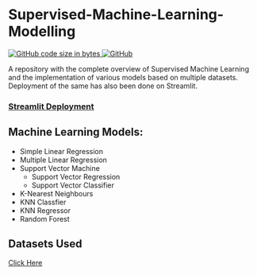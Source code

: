 # Supervised-Machine-Learning-Modelling

<a href="https://github.com/aadi1011/Supervised-Machine-Learning-Modelling/blob/main/main.py">
<img alt="GitHub code size in bytes" src="https://img.shields.io/github/languages/code-size/aadi1011/Supervised-Machine-Learning-Modelling">  
</a>
<a href="https://github.com/aadi1011/Supervised-Machine-Learning-Modelling/blob/main/LICENSE"><img alt="GitHub" src="https://img.shields.io/github/license/aadi1011/Supervised-Machine-Learning-Modelling"></a>


A repository with the complete overview of Supervised Machine Learning and the implementation of various models based on multiple datasets.
Deployment of the same has also been done on Streamlit.

### [Streamlit Deployment](https://supervised-ml-aadi1011.streamlit.app/)

## Machine Learning Models:
- Simple Linear Regression
- Multiple Linear Regression
- Support Vector Machine
  - Support Vector Regression
  -  Support Vector Classifier
-  K-Nearest Neighbours
  - KNN Classfier
  - KNN Regressor
-  Random Forest

## Datasets Used
[Click Here](https://github.com/aadi1011/Supervised-Machine-Learning-Modelling/tree/main/data)
